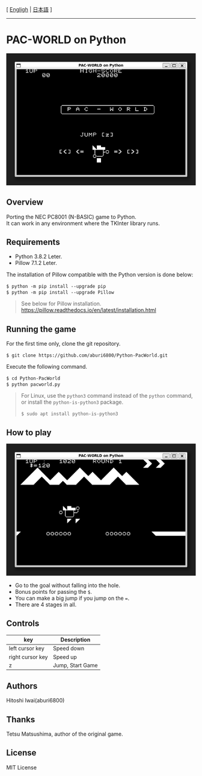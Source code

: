 [ [Engligh](README.md) | [日本語](README.ja.md) ]

---
# PAC-WORLD on Python

<img src="images/screenshot001.png">

## Overview

Porting the NEC PC8001 (N-BASIC) game to Python.  
It can work in any environment where the TKInter library runs.

## Requirements

* Python 3.8.2 Leter.  
* Pillow 7.1.2 Leter.  

The installation of Pillow compatible with the Python version is done below:  
```
$ python -m pip install --upgrade pip
$ python -m pip install --upgrade Pillow
```

> See below for Pillow installation.  
> <https://pillow.readthedocs.io/en/latest/installation.html>

## Running the game

For the first time only, clone the git repository.
```
$ git clone https://github.com/aburi6800/Python-PacWorld.git
```

Execute the following command.
```
$ cd Python-PacWorld
$ python pacworld.py
```

> For Linux, use the `python3` command instead of the `python` command,  
> or install the `python-is-python3` package.  
> ```
> $ sudo apt install python-is-python3
> ```

## How to play

<img src="images/screenshot002.png">

- Go to the goal without falling into the hole.  
- Bonus points for passing the `$`.
- You can make a big jump if you jump on the `=`.
- There are 4 stages in all.

## Controls

|key|Description|
| --- | --- |
|left cursor key|Speed down|
|right cursor key|Speed up|
|z|Jump, Start Game|

## Authors
Hitoshi Iwai(aburi6800)

## Thanks
Tetsu Matsushima, author of the original game.

## License
MIT License



